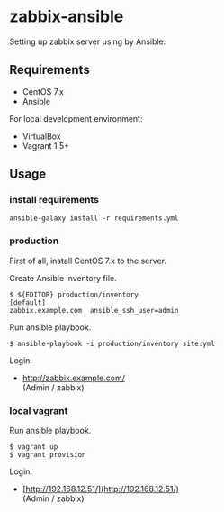 # zabbix-ansible

Setting up zabbix server using by Ansible.

## Requirements

* CentOS 7.x
* Ansible

For local development environment:

* VirtualBox
* Vagrant 1.5+

## Usage
### install requirements
```
ansible-galaxy install -r requirements.yml
```

### production

First of all, install CentOS 7.x to the server.

Create Ansible inventory file.

    $ ${EDITOR} production/inventory
    [default]
    zabbix.example.com  ansible_ssh_user=admin

Run ansible playbook.

    $ ansible-playbook -i production/inventory site.yml

Login.

* http://zabbix.example.com/<br>(Admin / zabbix)

### local vagrant

Run ansible playbook.

    $ vagrant up
    $ vagrant provision

Login.

* [http://192.168.12.51/](http://192.168.12.51/)<br>(Admin / zabbix)
